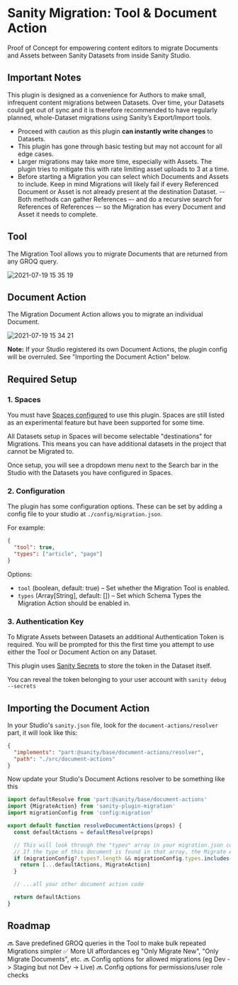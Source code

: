 # Sanity Migration: Tool & Document Action

Proof of Concept for empowering content editors to migrate Documents and Assets between Sanity Datasets from inside Sanity Studio.

## Important Notes

This plugin is designed as a convenience for Authors to make small, infrequent content migrations between Datasets. Over time, your Datasets could get out of sync and it is therefore recommended to have regularly planned, whole-Dataset migrations using Sanity’s Export/Import tools.

- Proceed with caution as this plugin **can instantly write changes** to Datasets.
- This plugin has gone through basic testing but may not account for all edge cases.
- Larger migrations may take more time, especially with Assets. The plugin tries to mitigate this with rate limiting asset uploads to 3 at a time.
- Before starting a Migration you can select which Documents and Assets to include. Keep in mind Migrations will likely fail if every Referenced Document or Asset is not already present at the destination Dataset.
  -- Both methods can gather References –- and do a recursive search for References of References –- so the Migration has every Document and Asset it needs to complete.

## Tool

The Migration Tool allows you to migrate Documents that are returned from any GROQ query.

![2021-07-19 15 35 19](https://user-images.githubusercontent.com/9684022/126177728-67ba3789-3467-4fa3-b645-508402546767.gif)

## Document Action

The Migration Document Action allows you to migrate an individual Document.

![2021-07-19 15 34 21](https://user-images.githubusercontent.com/9684022/126177655-05074748-6212-4ff1-aa1f-67a535c02101.gif)

**Note:** If your Studio registered its own Document Actions, the plugin config will be overruled. See "Importing the Document Action" below.

## Required Setup

### 1. Spaces

You must have [Spaces configured](https://www.sanity.io/docs/spaces) to use this plugin. Spaces are still listed as an experimental feature but have been supported for some time.

All Datasets setup in Spaces will become selectable "destinations" for Migrations. This means you can have additional datasets in the project that cannot be Migrated to.

Once setup, you will see a dropdown menu next to the Search bar in the Studio with the Datasets you have configured in Spaces.

### 2. Configuration

The plugin has some configuration options. These can be set by adding a config file to your studio at `./config/migration.json`.

For example:

```json
{
  "tool": true,
  "types": ["article", "page"]
}
```

Options:

- `tool` (boolean, default: true) – Set whether the Migration Tool is enabled.
- `types` (Array[String], default: []) – Set which Schema Types the Migration Action should be enabled in.

### 3. Authentication Key

To Migrate Assets between Datasets an additional Authentication Token is required. You will be prompted for this the first time you attempt to use either the Tool or Document Action on any Dataset.

This plugin uses [Sanity Secrets](https://github.com/sanity-io/sanity-studio-secrets/) to store the token in the Dataset itself.

You can reveal the token belonging to your user account with `sanity debug --secrets`

## Importing the Document Action

In your Studio's `sanity.json` file, look for the `document-actions/resolver` part, it will look like this:

```json
{
  "implements": "part:@sanity/base/document-actions/resolver",
  "path": "./src/document-actions"
}
```

Now update your Studio's Document Actions resolver to be something like this

```js
import defaultResolve from 'part:@sanity/base/document-actions'
import {MigrateAction} from 'sanity-plugin-migration'
import migrationConfig from 'config:migration'

export default function resolveDocumentActions(props) {
  const defaultActions = defaultResolve(props)

  // This will look through the "types" array in your migration.json config file
  // If the type of this document is found in that array, the Migrate Action will show
  if (migrationConfig?.types?.length && migrationConfig.types.includes(props.type)) {
    return [...defaultActions, MigrateAction]
  }

  // ...all your other document action code

  return defaultActions
}
```

## Roadmap

🔜 Save predefined GROQ queries in the Tool to make bulk repeated Migrations simpler
✅ More UI affordances eg "Only Migrate New", "Only Migrate Documents", etc.
🔜 Config options for allowed migrations (eg Dev -> Staging but not Dev -> Live)
🔜 Config options for permissions/user role checks
